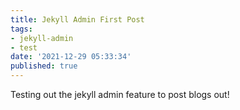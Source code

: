 ```yaml
---
title: Jekyll Admin First Post
tags:
- jekyll-admin
- test
date: '2021-12-29 05:33:34'
published: true
---
```


Testing out the jekyll admin feature to post blogs out!
